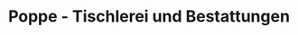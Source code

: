---
title: "Poppe - Tischlerei und Bestattungen"
url: /heilbad-heiligenstadt/poppe-tischlerei-und-bestattungen/
shop: Bestattungen
---